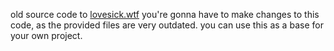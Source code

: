 old source code to <a href=https://lovesick.wtf>lovesick.wtf</a>
you're gonna have to make changes to this code, as the provided files are very outdated.
you can use this as a base for your own project.
